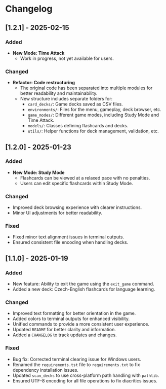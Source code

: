 # Changelog

## [1.2.1] - 2025-02-15  
### Added  
- **New Mode: Time Attack**  
  - Work in progress, not yet available for users.

### Changed  
- **Refactor: Code restructuring**  
  - The original code has been separated into multiple modules for better readability and maintainability.  
  - New structure includes separate folders for:  
    - `card_decks/`: Game decks saved as CSV files.  
    - `environments/`: Files for the menu, gameplay, deck browser, etc.  
    - `game_modes/`: Different game modes, including Study Mode and Time Attack.  
    - `models/`: Classes defining flashcards and decks.  
    - `utils/`: Helper functions for deck management, validation, etc.


## [1.2.0] - 2025-01-23  
### Added  
- **New Mode: Study Mode**   
  - Flashcards can be viewed at a relaxed pace with no penalties.  
  - Users can edit specific flashcards within Study Mode.  

### Changed  
- Improved deck browsing experience with clearer instructions.  
- Minor UI adjustments for better readability.  

### Fixed  
- Fixed minor text alignment issues in terminal outputs.  
- Ensured consistent file encoding when handling decks.

  
## [1.1.0] - 2025-01-19
### Added
- New feature: Ability to exit the game using the `exit_game` command.
- Added a new deck: Czech-English flashcards for language learning.

### Changed
- Improved text formatting for better orientation in the game.
- Added colors to terminal outputs for enhanced visibility.
- Unified commands to provide a more consistent user experience.
- Updated `README` for better clarity and information.
- Added a `CHANGELOG` to track updates and changes.

### Fixed
- Bug fix: Corrected terminal clearing issue for Windows users.
- Renamed the `requirements.tst` file to `requirements.txt` to fix dependency installation issues.
- Updated `scan_decks` to use cross-platform path handling with `pathlib`.
- Ensured UTF-8 encoding for all file operations to fix diacritics issues.

